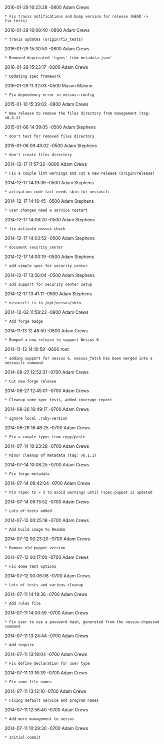 2016-01-29 16:23:28 -0800 Adam Crews 

	* Fix travis notifications and bump version for release (HEAD -> fix_tests)

2016-01-29 16:08:40 -0800 Adam Crews 

	* travis updates (origin/fix_tests)

2016-01-29 15:30:50 -0800 Adam Crews 

	* Removed deprecated 'types' from metadata.json'

2016-01-29 15:23:17 -0800 Adam Crews 

	* Updating spec framework

2016-01-29 11:32:03 -0500 Mason Malone 

	* Fix dependency error in nessus::config

2015-01-10 15:39:03 -0800 Adam Crews 

	* New release to remove the files directory from management (tag: v0.3.1)

2015-01-06 14:39:05 -0500 Adam Stephens 

	* don't test for removed files directory

2015-01-06 09:43:02 -0500 Adam Stephens 

	* don't create files directory

2014-12-17 11:57:32 -0800 Adam Crews 

	* Fix a couple lint warnings and cut a new release (origin/release)

2014-12-17 14:19:36 -0500 Adam Stephens 

	* activation code fact needs sbin for nessuscli

2014-12-17 14:16:45 -0500 Adam Stephens 

	* user changes need a service restart

2014-12-17 14:06:20 -0500 Adam Stephens 

	* fix activate nessus check

2014-12-17 14:03:52 -0500 Adam Stephens 

	* document security_center

2014-12-17 14:00:19 -0500 Adam Stephens 

	* add simple spec for security_center

2014-12-17 13:56:04 -0500 Adam Stephens 

	* add support for security center setup

2014-12-17 13:41:11 -0500 Adam Stephens 

	* nessuscli is in /opt/nessus/sbin

2014-12-02 11:58:23 -0800 Adam Crews 

	* Add forge badge

2014-11-13 12:48:50 -0800 Adam Crews 

	* Bumped a new release to support Nessus 6

2014-11-13 14:10:58 -0600 root 

	* adding support for nessus 6, nessus_fetch has been merged into a nessuscli command

2014-08-27 12:52:31 -0700 Adam Crews 

	* Cut new forge release

2014-08-27 12:45:01 -0700 Adam Crews 

	* Cleanup some spec tests, added coverage report

2014-08-26 16:49:17 -0700 Adam Crews 

	* Ignore local .ruby-version

2014-08-26 16:46:25 -0700 Adam Crews 

	* Fix a couple typos from copy/paste

2014-07-14 10:23:28 -0700 Adam Crews 

	* Minor cleanup of metadata (tag: v0.1.1)

2014-07-14 10:08:25 -0700 Adam Crews 

	* Fix forge metadata

2014-07-14 09:42:04 -0700 Adam Crews 

	* Pin rspec to > 3 to avoid warnings until rspec-puppet is updated

2014-07-14 09:15:52 -0700 Adam Crews 

	* Lots of tests added

2014-07-12 00:25:19 -0700 Adam Crews 

	* Add build image to Readme

2014-07-12 00:23:20 -0700 Adam Crews 

	* Remove old puppet version

2014-07-12 00:17:00 -0700 Adam Crews 

	* Fix some test options

2014-07-12 00:06:08 -0700 Adam Crews 

	* Lots of tests and various cleanup

2014-07-11 14:19:36 -0700 Adam Crews 

	* Add rules file

2014-07-11 14:00:59 -0700 Adam Crews 

	* Fix user to use a password hash, generated from the nessus-chpasswd command

2014-07-11 13:24:44 -0700 Adam Crews 

	* Add require

2014-07-11 13:19:04 -0700 Adam Crews 

	* Fix define declaration for user type

2014-07-11 13:16:39 -0700 Adam Crews 

	* Fix some file names

2014-07-11 13:12:10 -0700 Adam Crews 

	* Fixing default service and program names

2014-07-11 12:56:40 -0700 Adam Crews 

	* Add more management to nessus

2014-07-11 10:29:30 -0700 Adam Crews 

	* Initial commit

